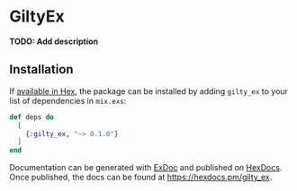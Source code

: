 # GiltyEx

**TODO: Add description**

## Installation

If [available in Hex](https://hex.pm/docs/publish), the package can be installed
by adding `gilty_ex` to your list of dependencies in `mix.exs`:

```elixir
def deps do
  [
    {:gilty_ex, "~> 0.1.0"}
  ]
end
```

Documentation can be generated with [ExDoc](https://github.com/elixir-lang/ex_doc)
and published on [HexDocs](https://hexdocs.pm). Once published, the docs can
be found at <https://hexdocs.pm/gilty_ex>.

